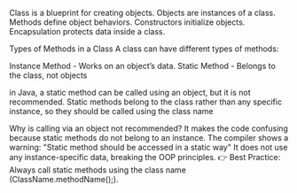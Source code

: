 Class is a blueprint for creating objects.
Objects are instances of a class.
Methods define object behaviors.
Constructors initialize objects.
Encapsulation protects data inside a class.

Types of Methods in a Class
A class can have different types of methods:

Instance Method - Works on an object’s data.
Static Method - Belongs to the class, not objects


 in Java, a static method can be called using an object, but it is not recommended. Static methods belong to the class rather than any specific instance, so they should be called using the class name


Why is calling via an object not recommended?
It makes the code confusing because static methods do not belong to an instance.
The compiler shows a warning:
"Static method should be accessed in a static way"
It does not use any instance-specific data, breaking the OOP principles.
👉 Best Practice: Always call static methods using the class name (ClassName.methodName();).








  

